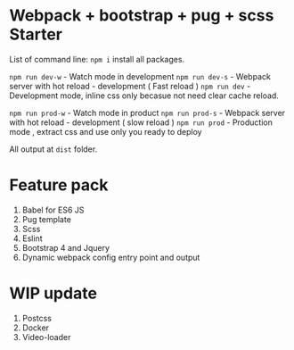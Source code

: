 # Webpack + bootstrap + pug + scss Starter

List of command line: 
`npm i` install all packages.

`npm run dev-w` - Watch mode in development
`npm run dev-s` - Webpack server with hot reload - development ( Fast reload )
`npm run dev` - Development mode, inline css only becasue not need clear cache reload.

`npm run prod-w` - Watch mode in product
`npm run prod-s` - Webpack server with hot reload - development ( slow reload )
`npm run prod` - Production mode , extract css and use only you ready to deploy 

All output at `dist` folder.

# Feature pack
1. Babel for ES6 JS
2. Pug template 
3. Scss 
4. Eslint
5. Bootstrap 4 and Jquery
6. Dynamic webpack config entry point and output 

# WIP update
1. Postcss 
2. Docker
3. Video-loader


